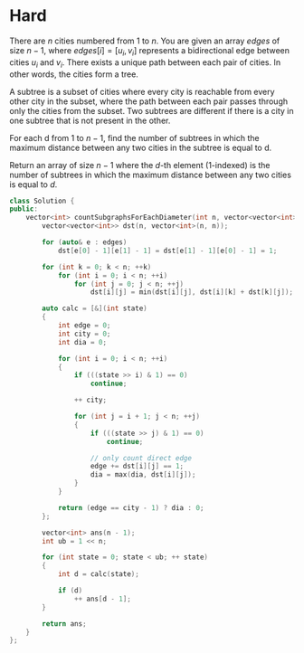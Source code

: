 # Hard

There are $n$ cities numbered from $1$ to $n$. You are given an array $edges$ of size $n-1$, where $edges[i] = [u_i, v_i]$ represents a bidirectional edge between cities $u_i$ and $v_i$. There exists a unique path between each pair of cities. In other words, the cities form a tree.

A subtree is a subset of cities where every city is reachable from every other city in the subset, where the path between each pair passes through only the cities from the subset. Two subtrees are different if there is a city in one subtree that is not present in the other.

For each d from $1$ to $n-1$, find the number of subtrees in which the maximum distance between any two cities in the subtree is equal to d.

Return an array of size $n-1$ where the $d$-th element (1-indexed) is the number of subtrees in which the maximum distance between any two cities is equal to $d$.

```cpp
class Solution {
public:
    vector<int> countSubgraphsForEachDiameter(int n, vector<vector<int>>& edges) {
        vector<vector<int>> dst(n, vector<int>(n, n));

        for (auto& e : edges)
            dst[e[0] - 1][e[1] - 1] = dst[e[1] - 1][e[0] - 1] = 1;

        for (int k = 0; k < n; ++k)
            for (int i = 0; i < n; ++i)
                for (int j = 0; j < n; ++j)
                    dst[i][j] = min(dst[i][j], dst[i][k] + dst[k][j]);

        auto calc = [&](int state)
        {
            int edge = 0;
            int city = 0;
            int dia = 0;

            for (int i = 0; i < n; ++i)
            {
                if (((state >> i) & 1) == 0)
                    continue;

                ++ city;

                for (int j = i + 1; j < n; ++j)
                {
                    if (((state >> j) & 1) == 0)
                        continue;

                    // only count direct edge
                    edge += dst[i][j] == 1;
                    dia = max(dia, dst[i][j]); 
                }
            }

            return (edge == city - 1) ? dia : 0;
        };

        vector<int> ans(n - 1);
        int ub = 1 << n;

        for (int state = 0; state < ub; ++ state)
        {
            int d = calc(state);

            if (d)
                ++ ans[d - 1];
        }

        return ans;
    }
};
```
